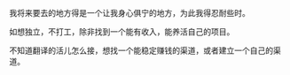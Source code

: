 我将来要去的地方得是一个让我身心俱宁的地方，为此我得忍耐些时。

如想独立，不打工，除非找到一个能有收入，能养活自己的项目。

不知道翻译的活儿怎么接，想找一个能稳定赚钱的渠道，或者建立一个自己的渠道。
